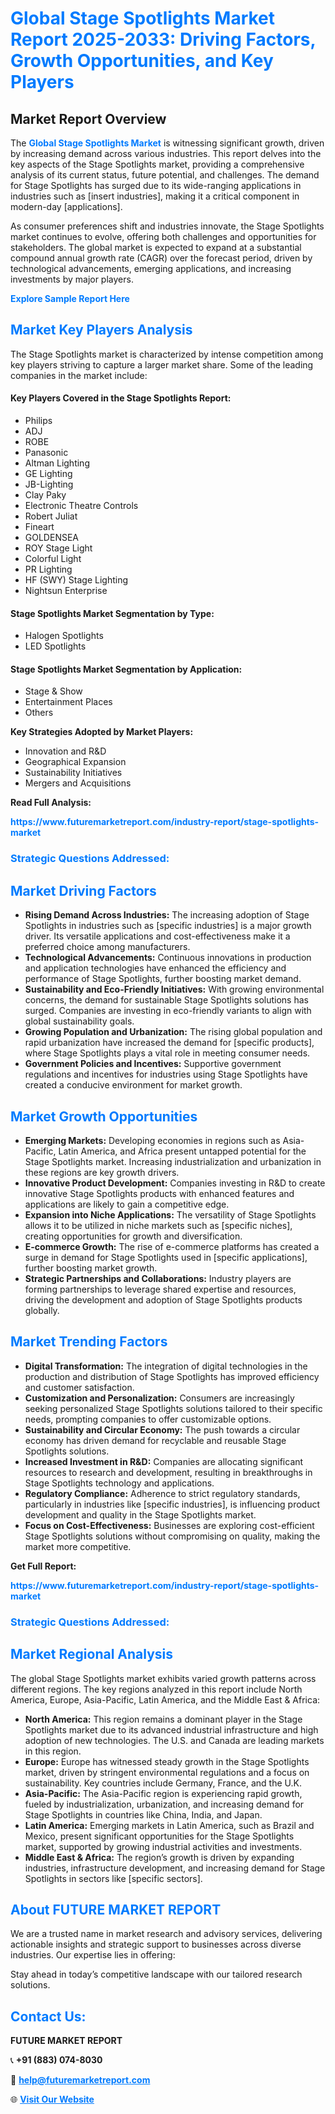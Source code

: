 <h1 style="color: #007BFF;">Global Stage Spotlights Market Report 2025-2033: Driving Factors, Growth Opportunities, and Key Players</h1>

<section id="overview">
<h2>Market Report Overview</h2>
<p>The <a href="https://www.futuremarketreport.com/industry-report/stage-spotlights-market" style="color: #007BFF; text-decoration: none;"><strong>Global Stage Spotlights Market</strong></a> is witnessing significant growth, driven by increasing demand across various industries. This report delves into the key aspects of the Stage Spotlights market, providing a comprehensive analysis of its current status, future potential, and challenges. The demand for Stage Spotlights has surged due to its wide-ranging applications in industries such as [insert industries], making it a critical component in modern-day [applications].</p>
<p>As consumer preferences shift and industries innovate, the Stage Spotlights market continues to evolve, offering both challenges and opportunities for stakeholders. The global market is expected to expand at a substantial compound annual growth rate (CAGR) over the forecast period, driven by technological advancements, emerging applications, and increasing investments by major players.</p>
</section>

<section id="overview">
<p><a href="https://www.futuremarketreport.com/request-sample/reportId=82405" style="color: #007BFF; text-decoration: none;"><strong>Explore Sample Report Here</strong></a></p>
</section>

<section id="key-players">
<h2 style="color: #007BFF;">Market Key Players Analysis</h2>
<p>The Stage Spotlights market is characterized by intense competition among key players striving to capture a larger market share. Some of the leading companies in the market include:</p>
<h4>Key Players Covered in the Stage Spotlights Report:</h4>
<ul><li>Philips</li><li>ADJ</li><li>ROBE</li><li>Panasonic</li><li>Altman Lighting</li><li>GE Lighting</li><li>JB-Lighting</li><li>Clay Paky</li><li>Electronic Theatre Controls</li><li>Robert Juliat</li><li>Fineart</li><li>GOLDENSEA</li><li>ROY Stage Light</li><li>Colorful Light</li><li>PR Lighting</li><li>HF (SWY) Stage Lighting</li><li>Nightsun Enterprise</li></ul>
<h4>Stage Spotlights Market Segmentation by Type:</h4>
<ul><li>Halogen Spotlights</li><li>LED Spotlights</li></ul>

<h4>Stage Spotlights Market Segmentation by Application:</h4>
<ul><li>Stage &amp; Show</li><li>Entertainment Places</li><li>Others</li></ul>
<p><strong>Key Strategies Adopted by Market Players:</strong></p>
<ul>
<li>Innovation and R&D</li>
<li>Geographical Expansion</li>
<li>Sustainability Initiatives</li>
<li>Mergers and Acquisitions</li>
</ul>
</section>

<section>
<p><strong>Read Full Analysis: </strong></p><a href="https://www.futuremarketreport.com/industry-report/stage-spotlights-market" style="color: #007BFF; text-decoration: none;"><strong>https://www.futuremarketreport.com/industry-report/stage-spotlights-market</strong></a>
<h3 style="color: #007BFF;">Strategic Questions Addressed:</h3>
</section>

<section id="driving-factors">
<h2 style="color: #007BFF;">Market Driving Factors</h2>
<ul>
<li><strong>Rising Demand Across Industries:</strong> The increasing adoption of Stage Spotlights in industries such as [specific industries] is a major growth driver. Its versatile applications and cost-effectiveness make it a preferred choice among manufacturers.</li>
<li><strong>Technological Advancements:</strong> Continuous innovations in production and application technologies have enhanced the efficiency and performance of Stage Spotlights, further boosting market demand.</li>
<li><strong>Sustainability and Eco-Friendly Initiatives:</strong> With growing environmental concerns, the demand for sustainable Stage Spotlights solutions has surged. Companies are investing in eco-friendly variants to align with global sustainability goals.</li>
<li><strong>Growing Population and Urbanization:</strong> The rising global population and rapid urbanization have increased the demand for [specific products], where Stage Spotlights plays a vital role in meeting consumer needs.</li>
<li><strong>Government Policies and Incentives:</strong> Supportive government regulations and incentives for industries using Stage Spotlights have created a conducive environment for market growth.</li>
</ul>
</section>

<section id="growth-opportunities">
<h2 style="color: #007BFF;">Market Growth Opportunities</h2>
<ul>
<li><strong>Emerging Markets:</strong> Developing economies in regions such as Asia-Pacific, Latin America, and Africa present untapped potential for the Stage Spotlights market. Increasing industrialization and urbanization in these regions are key growth drivers.</li>
<li><strong>Innovative Product Development:</strong> Companies investing in R&D to create innovative Stage Spotlights products with enhanced features and applications are likely to gain a competitive edge.</li>
<li><strong>Expansion into Niche Applications:</strong> The versatility of Stage Spotlights allows it to be utilized in niche markets such as [specific niches], creating opportunities for growth and diversification.</li>
<li><strong>E-commerce Growth:</strong> The rise of e-commerce platforms has created a surge in demand for Stage Spotlights used in [specific applications], further boosting market growth.</li>
<li><strong>Strategic Partnerships and Collaborations:</strong> Industry players are forming partnerships to leverage shared expertise and resources, driving the development and adoption of Stage Spotlights products globally.</li>
</ul>
</section>

<section id="trending-factors">
<h2 style="color: #007BFF;">Market Trending Factors</h2>
<ul>
<li><strong>Digital Transformation:</strong> The integration of digital technologies in the production and distribution of Stage Spotlights has improved efficiency and customer satisfaction.</li>
<li><strong>Customization and Personalization:</strong> Consumers are increasingly seeking personalized Stage Spotlights solutions tailored to their specific needs, prompting companies to offer customizable options.</li>
<li><strong>Sustainability and Circular Economy:</strong> The push towards a circular economy has driven demand for recyclable and reusable Stage Spotlights solutions.</li>
<li><strong>Increased Investment in R&D:</strong> Companies are allocating significant resources to research and development, resulting in breakthroughs in Stage Spotlights technology and applications.</li>
<li><strong>Regulatory Compliance:</strong> Adherence to strict regulatory standards, particularly in industries like [specific industries], is influencing product development and quality in the Stage Spotlights market.</li>
<li><strong>Focus on Cost-Effectiveness:</strong> Businesses are exploring cost-efficient Stage Spotlights solutions without compromising on quality, making the market more competitive.</li>
</ul>
</section>

<section>
<p><strong>Get Full Report: </strong></p><a href="https://www.futuremarketreport.com/industry-report/stage-spotlights-market" style="color: #007BFF; text-decoration: none;"><strong>https://www.futuremarketreport.com/industry-report/stage-spotlights-market</strong></a>
<h3 style="color: #007BFF;">Strategic Questions Addressed:</h3>
</section>


<section id="regional-analysis">
<h2 style="color: #007BFF;">Market Regional Analysis</h2>
<p>The global Stage Spotlights market exhibits varied growth patterns across different regions. The key regions analyzed in this report include North America, Europe, Asia-Pacific, Latin America, and the Middle East & Africa:</p>
<ul>
<li><strong>North America:</strong> This region remains a dominant player in the Stage Spotlights market due to its advanced industrial infrastructure and high adoption of new technologies. The U.S. and Canada are leading markets in this region.</li>
<li><strong>Europe:</strong> Europe has witnessed steady growth in the Stage Spotlights market, driven by stringent environmental regulations and a focus on sustainability. Key countries include Germany, France, and the U.K.</li>
<li><strong>Asia-Pacific:</strong> The Asia-Pacific region is experiencing rapid growth, fueled by industrialization, urbanization, and increasing demand for Stage Spotlights in countries like China, India, and Japan.</li>
<li><strong>Latin America:</strong> Emerging markets in Latin America, such as Brazil and Mexico, present significant opportunities for the Stage Spotlights market, supported by growing industrial activities and investments.</li>
<li><strong>Middle East & Africa:</strong> The region’s growth is driven by expanding industries, infrastructure development, and increasing demand for Stage Spotlights in sectors like [specific sectors].</li>
</ul>
</section>

<footer>
<h2 style="color: #007BFF;">About FUTURE MARKET REPORT</h2>
<p>We are a trusted name in market research and advisory services, delivering actionable insights and strategic support to businesses across diverse industries. Our expertise lies in offering:</p>

<p>Stay ahead in today’s competitive landscape with our tailored research solutions.</p>

<h2 style="color: #007BFF;">Contact Us:</h2>
<p><strong>FUTURE MARKET REPORT</strong></p>
<p>📞 <strong>+91 (883) 074-8030</strong></p>
<p>📧 <strong><a href="mailto:help@futuremarketreport.com" style="color: #007BFF;">help@futuremarketreport.com</a></strong></p>
<p>🌐 <strong><a href="https://www.futuremarketreport.com/" style="color: #007BFF;">Visit Our Website</a></strong></p>
</footer>